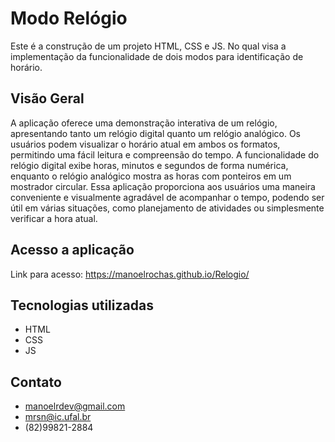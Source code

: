 # Modo Relógio

Este é a construção de um projeto HTML, CSS e JS. No qual visa a implementação da funcionalidade de dois modos para identificação de horário.

## Visão Geral

A aplicação oferece uma demonstração interativa de um relógio, apresentando tanto um relógio digital quanto um relógio analógico. Os usuários podem visualizar o horário atual em ambos os formatos, permitindo uma fácil leitura e compreensão do tempo. A funcionalidade do relógio digital exibe horas, minutos e segundos de forma numérica, enquanto o relógio analógico mostra as horas com ponteiros em um mostrador circular. Essa aplicação proporciona aos usuários uma maneira conveniente e visualmente agradável de acompanhar o tempo, podendo ser útil em várias situações, como planejamento de atividades ou simplesmente verificar a hora atual.

## Acesso a aplicação

Link para acesso: https://manoelrochas.github.io/Relogio/

## Tecnologias utilizadas

- HTML
- CSS
- JS

## Contato

- manoelrdev@gmail.com
- mrsn@ic.ufal.br
- (82)99821-2884
